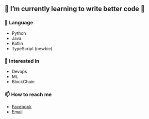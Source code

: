 ## 🌱 I’m currently learning to write better code 🤔<br/>

### 🌌 Language
- Python
- Java
- Kotlin
- TypeScript (newbie)

### 🚀 interested in
- Devops
- ML
- BlockChain

### 📫 How to reach me
- [Facebook](https://www.facebook.com/profile.php?id=100013853323193)
- [Email](migsking@naver.com)
